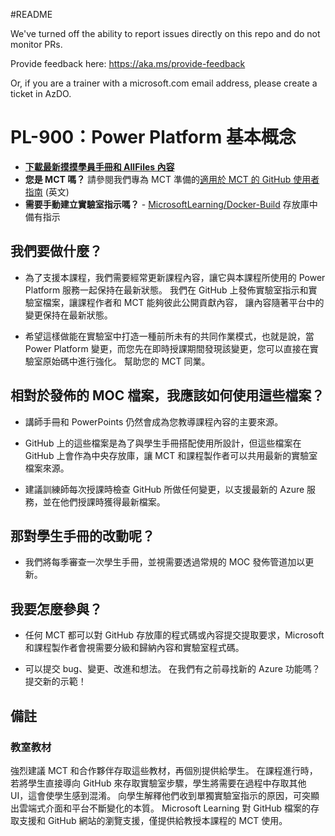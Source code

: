 #README

We've turned off the ability to report issues directly on this repo and do not monitor PRs.

Provide feedback here: https://aka.ms/provide-feedback

Or, if you are a trainer with a microsoft.com email address, please create a ticket in AzDO.

# PL-900：Power Platform 基本概念

- **[下載最新摸摸學員手冊和 AllFiles 內容](https://learningdownloadcenter.microsoft.com/)**
- **您是 MCT 嗎？** 請參閱我們專為 MCT 準備的[適用於 MCT 的 GitHub 使用者指南](https://microsoftlearning.github.io/MCT-User-Guide/) (英文)
- **需要手動建立實驗室指示嗎？** - [MicrosoftLearning/Docker-Build](https://github.com/MicrosoftLearning/Docker-Build) 存放庫中備有指示

## 我們要做什麼？

- 為了支援本課程，我們需要經常更新課程內容，讓它與本課程所使用的 Power Platform 服務一起保持在最新狀態。  我們在 GitHub 上發佈實驗室指示和實驗室檔案，讓課程作者和 MCT 能夠彼此公開貢獻內容， 讓內容隨著平台中的變更保持在最新狀態。

- 希望這樣做能在實驗室中打造一種前所未有的共同作業模式，也就是說，當 Power Platform 變更，而您先在即時授課期間發現該變更，您可以直接在實驗室原始碼中進行強化。  幫助您的 MCT 同業。

## 相對於發佈的 MOC 檔案，我應該如何使用這些檔案？

- 講師手冊和 PowerPoints 仍然會成為您教導課程內容的主要來源。

- GitHub 上的這些檔案是為了與學生手冊搭配使用所設計，但這些檔案在 GitHub 上會作為中央存放庫，讓 MCT 和課程製作者可以共用最新的實驗室檔案來源。

- 建議訓練師每次授課時檢查 GitHub 所做任何變更，以支援最新的 Azure 服務，並在他們授課時獲得最新檔案。

## 那對學生手冊的改動呢？

- 我們將每季審查一次學生手冊，並視需要透過常規的 MOC 發佈管道加以更新。

## 我要怎麼參與？

- 任何 MCT 都可以對 GitHub 存放庫的程式碼或內容提交提取要求，Microsoft 和課程製作者會視需要分級和歸納內容和實驗室程式碼。

- 可以提交 bug、變更、改進和想法。  在我們有之前尋找新的 Azure 功能嗎？  提交新的示範！

## 備註

### 教室教材

強烈建議 MCT 和合作夥伴存取這些教材，再個別提供給學生。  在課程進行時，若將學生直接導向 GitHub 來存取實驗室步驟，學生將需要在過程中存取其他 UI，這會使學生感到混淆。 向學生解釋他們收到單獨實驗室指示的原因，可突顯出雲端式介面和平台不斷變化的本質。 Microsoft Learning 對 GitHub 檔案的存取支援和 GitHub 網站的瀏覽支援，僅提供給教授本課程的 MCT 使用。
